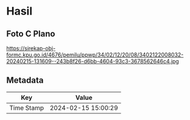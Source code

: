 # Hasil

## Foto C Plano

https://sirekap-obj-formc.kpu.go.id/4676/pemilu/ppwp/34/02/12/20/08/3402122008032-20240215-131609--243b8f26-d6bb-4604-93c3-3678562646c4.jpg


## Metadata

| Key        | Value               |
| ---------- | ------------------- |
| Time Stamp | 2024-02-15 15:00:29 |



